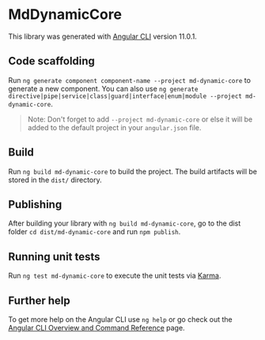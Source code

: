 # MdDynamicCore

This library was generated with [Angular CLI](https://github.com/angular/angular-cli) version 11.0.1.

## Code scaffolding

Run `ng generate component component-name --project md-dynamic-core` to generate a new component. You can also use `ng generate directive|pipe|service|class|guard|interface|enum|module --project md-dynamic-core`.
> Note: Don't forget to add `--project md-dynamic-core` or else it will be added to the default project in your `angular.json` file. 

## Build

Run `ng build md-dynamic-core` to build the project. The build artifacts will be stored in the `dist/` directory.

## Publishing

After building your library with `ng build md-dynamic-core`, go to the dist folder `cd dist/md-dynamic-core` and run `npm publish`.

## Running unit tests

Run `ng test md-dynamic-core` to execute the unit tests via [Karma](https://karma-runner.github.io).

## Further help

To get more help on the Angular CLI use `ng help` or go check out the [Angular CLI Overview and Command Reference](https://angular.io/cli) page.
